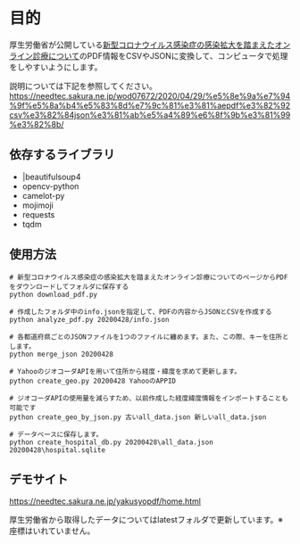 # 目的
厚生労働省が公開している[新型コロナウイルス感染症の感染拡大を踏まえたオンライン診療について](https://www.mhlw.go.jp/stf/seisakunitsuite/bunya/kenkou_iryou/iryou/rinsyo/index_00014.html)のPDF情報をCSVやJSONに変換して、コンピュータで処理をしやすいようにします。

説明については下記を参照してください。
https://needtec.sakura.ne.jp/wod07672/2020/04/29/%e5%8e%9a%e7%94%9f%e5%8a%b4%e5%83%8d%e7%9c%81%e3%81%aepdf%e3%82%92csv%e3%82%84json%e3%81%ab%e5%a4%89%e6%8f%9b%e3%81%99%e3%82%8b/


## 依存するライブラリ
 - |beautifulsoup4
 - opencv-python
 - camelot-py
 - mojimoji
 - requests
 - tqdm

## 使用方法

```
# 新型コロナウイルス感染症の感染拡大を踏まえたオンライン診療についてのページからPDFをダウンロードしてフォルダに保存する
python download_pdf.py

# 作成したフォルダ中のinfo.jsonを指定して、PDFの内容からJSONとCSVを作成する
python analyze_pdf.py 20200428/info.json

# 各都道府県ごとのJSONファイルを1つのファイルに纏めます。また、この際、キーを住所とします。
python merge_json 20200428

# YahooのジオコーダAPIを用いて住所から経度・緯度を求めて更新します。
python create_geo.py 20200428 YahooのAPPID

# ジオコーダAPIの使用量を減らすため、以前作成した経度緯度情報をインポートすることも可能です
python create_geo_by_json.py 古いall_data.json 新しいall_data.json

# データベースに保存します。
python create_hospital_db.py 20200428\all_data.json 20200428\hospital.sqlite
```

## デモサイト
https://needtec.sakura.ne.jp/yakusyopdf/home.html

厚生労働省から取得したデータについてはlatestフォルダで更新しています。※座標はいれていません。
